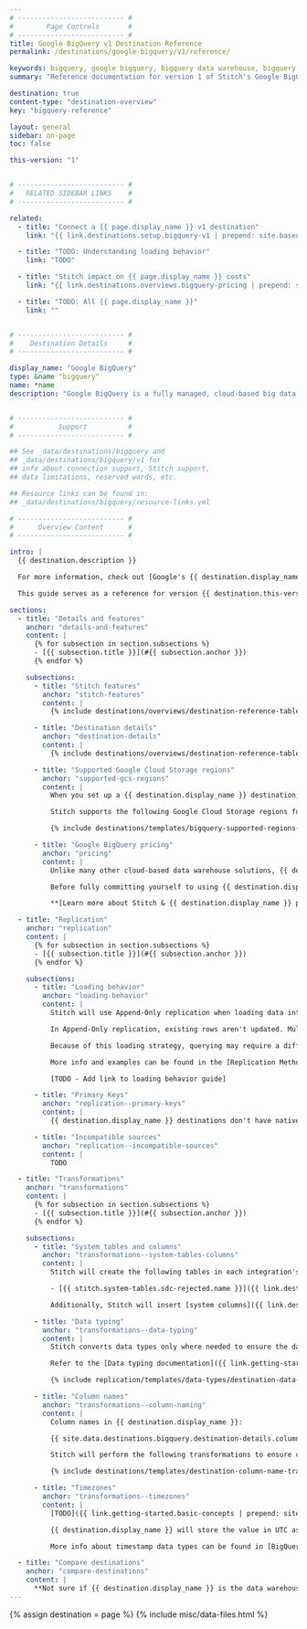 ```yaml
---
# -------------------------- #
#        Page Controls       #
# -------------------------- #
title: Google BigQuery v1 Destination Reference
permalink: /destinations/google-bigquery/v1/reference/

keywords: bigquery, google bigquery, bigquery data warehouse, bigquery etl, etl to bigquery
summary: "Reference documentation for version 1 of Stitch's Google BigQuery destination, including info about Stitch features, replication, and transformations."

destination: true
content-type: "destination-overview"
key: "bigquery-reference"

layout: general
sidebar: on-page
toc: false

this-version: "1"


# -------------------------- #
#   RELATED SIDEBAR LINKS    #
# -------------------------- #

related:
  - title: "Connect a {{ page.display_name }} v1 destination"
    link: "{{ link.destinations.setup.bigquery-v1 | prepend: site.baseurl }}"

  - title: "TODO: Understanding loading behavior"
    link: "TODO"

  - title: "Stitch impact on {{ page.display_name }} costs"
    link: "{{ link.destinations.overviews.bigquery-pricing | prepend: site.baseurl }}"

  - title: "TODO: All {{ page.display_name }}"
    link: ""


# -------------------------- #
#    Destination Details     #
# -------------------------- #

display_name: "Google BigQuery"
type: &name "bigquery"
name: *name
description: "Google BigQuery is a fully managed, cloud-based big data analytics web service for processing very large read-only data sets. BigQuery was designed for analyzing data on the order of billions of rows, using a SQL-like syntax."


# -------------------------- #
#           Support          #
# -------------------------- #

## See _data/destinations/bigquery and 
## _data/destinations/bigquery/v1 for
## info about connection support, Stitch support,
## data limitations, reserved words, etc.

## Resource links can be found in:
## _data/destinations/bigquery/resource-links.yml

# -------------------------- #
#      Overview Content      #
# -------------------------- #

intro: |
  {{ destination.description }}

  For more information, check out [Google's {{ destination.display_name }} overview]({{ site.data.destinations.bigquery.resource-links.what-is-bq }}){:target="new"}.

  This guide serves as a reference for version {{ destination.this-version }} of Stitch's {{ destination.display_name }} destination.

sections:
  - title: "Details and features"
    anchor: "details-and-features"
    content: |
      {% for subsection in section.subsections %}
      - [{{ subsection.title }}](#{{ subsection.anchor }})
      {% endfor %}

    subsections:
      - title: "Stitch features"
        anchor: "stitch-features"
        content: |
          {% include destinations/overviews/destination-reference-table.html category="stitch-details" %}

      - title: "Destination details"
        anchor: "destination-details"
        content: |
          {% include destinations/overviews/destination-reference-table.html category="destination-details" %}

      - title: "Supported Google Cloud Storage regions"
        anchor: "supported-gcs-regions"
        content: |
          When you set up a {{ destination.display_name }} destination, you'll select a Google Storage location. This determines the location of the internal Google Storage bucket Stitch uses during the replication process.

          Stitch supports the following Google Cloud Storage regions for version {{ destination.this-version }} of the {{ destination.display_name }} destination:

          {% include destinations/templates/bigquery-supported-regions-table.html %}

      - title: "Google BigQuery pricing"
        anchor: "pricing"
        content: |
          Unlike many other cloud-based data warehouse solutions, {{ destination.display_name }}'s pricing model is based on **usage** and not a fixed-rate. This means that your bill can vary over time. 

          Before fully committing yourself to using {{ destination.display_name }} as your data warehouse, we recommend familiarizing yourself with the {{ destination.display_name }} pricing model and how using Stitch may impact your costs.

          **[Learn more about Stitch & {{ destination.display_name }} pricing]({{ link.destinations.overviews.bigquery-pricing | prepend: site.baseurl }})**

  - title: "Replication"
    anchor: "replication"
    content: |
      {% for subsection in section.subsections %}
      - [{{ subsection.title }}](#{{ subsection.anchor }})
      {% endfor %}

    subsections:
      - title: "Loading behavior"
        anchor: "loading-behavior"
        content: |
          Stitch will use Append-Only replication when loading data into this version of the {{ destination.display_name }} destination.

          In Append-Only replication, existing rows aren't updated. Multiple versions of a row can exist in a table, creating a log of how a row changed over time. **Note**: While this may look like a discrepancy, it is intended functionality for {{ destination.display_name }} {{ destination.this-version | prepend: "v" }} destinations.

          Because of this loading strategy, querying may require a different strategy than usual. Using some of the system columns Stitch inserts into tables will enable you to locate the latest version of a record at query time. Refer to the [Querying Append-Only Tables documentation]({{ link.replication.append-only | prepend: site.baseurl }}) for more info.

          More info and examples can be found in the [Replication Method documentation]({{ link.replication.append-only | prepend: site.baseurl }}) and [Append-Only querying guide]({{ link.replication.append-only-querying | prepend: site.baseurl }}).

          [TODO - Add link to loading behavior guide]

      - title: "Primary Keys"
        anchor: "replication--primary-keys"
        content: |
          {{ destination.display_name }} destinations don't have native support for Primary Keys. While Primary Key columns will be present in destination tables, no constraints will be applied to the columns.

      - title: "Incompatible sources"
        anchor: "replication--incompatible-sources"
        content: |
          TODO

  - title: "Transformations"
    anchor: "transformations"
    content: |
      {% for subsection in section.subsections %}
      - [{{ subsection.title }}](#{{ subsection.anchor }})
      {% endfor %}

    subsections:
      - title: "System tables and columns"
        anchor: "transformations--system-tables-columns"
        content: |
          Stitch will create the following tables in each integration's dataset:

          - [{{ stitch.system-tables.sdc-rejected.name }}]({{ link.destinations.storage.rejected-records | prepend: site.baseurl }})

          Additionally, Stitch will insert [system columns]({{ link.destinations.storage.system-tables-and-columns | prepend: site.baseurl }}) (prepended with `{{ system-column.prefix }}`) into each table.

      - title: "Data typing"
        anchor: "transformations--data-typing"
        content: |
          Stitch converts data types only where needed to ensure the data is accepted by {{ destination.display_name }}. In the table below are the data types Stitch supports for {{ destination.display_name }} destinations, and the Stitch types they map to.

          Refer to the [Data typing documentation]({{ link.getting-started.basic-concepts | prepend: site.baseurl | append: "#data-typing" }}) for more info.

          {% include replication/templates/data-types/destination-data-types.html display-intro=true %}

      - title: "Column names"
        anchor: "transformations--column-naming"
        content: |
          Column names in {{ destination.display_name }}:

          {{ site.data.destinations.bigquery.destination-details.column-name-rules | flatify | markdownify }}

          Stitch will perform the following transformations to ensure column names [adhere to the rules imposed by {{ destination.display_name }}](https://cloud.google.com/bigquery/docs/schemas#column_names){:target="new"}:

          {% include destinations/templates/destination-column-name-transformations.html %}

      - title: "Timezones"
        anchor: "transformations--timezones"
        content: |
          [TODO]({{ link.getting-started.basic-concepts | prepend: site.baseurl | append: "#timezones" }})

          {{ destination.display_name }} will store the value in UTC as `TIMESTAMP`.

          More info about timestamp data types can be found in [BigQuery's documentation](https://cloud.google.com/bigquery/docs/reference/standard-sql/data-types#timestamp-type){:target="new"}.

  - title: "Compare destinations"
    anchor: "compare-destinations"
    content: |
      **Not sure if {{ destination.display_name }} is the data warehouse for you?** Check out the [Choosing a Stitch Destination]({{ link.destinations.overviews.choose-destination | prepend: site.baseurl }}) guide to compare each of Stitch's destination offerings.
---
```

{% assign destination = page %}
{% include misc/data-files.html %}